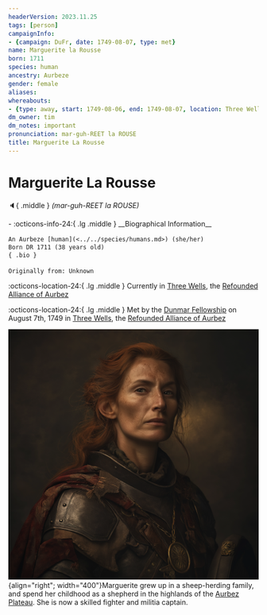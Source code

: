 ```yaml
---
headerVersion: 2023.11.25
tags: [person]
campaignInfo:
- {campaign: DuFr, date: 1749-08-07, type: met}
name: Marguerite la Rousse
born: 1711
species: human
ancestry: Aurbeze
gender: female
aliases:
whereabouts:
- {type: away, start: 1749-08-06, end: 1749-08-07, location: Three Wells}
dm_owner: tim
dm_notes: important
pronunciation: mar-guh-REET la ROUSE
title: Marguerite La Rousse
---
```

# Marguerite La Rousse
:speaker:{ .middle } *(mar-guh-REET la ROUSE)*  
<div class="grid cards ext-narrow-margin ext-one-column" markdown>
- :octicons-info-24:{ .lg .middle } __Biographical Information__

    An Aurbeze [human](<../../species/humans.md>) (she/her)  
    Born DR 1711 (38 years old)  
    { .bio }

    Originally from: Unknown
</div>

:octicons-location-24:{ .lg .middle } Currently in [Three Wells](<../../gazetteer/upper-istaros/refounded-alliance-of-aurbez/three-wells.md>), the [Refounded Alliance of Aurbez](<../../gazetteer/upper-istaros/refounded-alliance-of-aurbez/refounded-alliance-of-aurbez.md>)



:octicons-location-24:{ .lg .middle } Met by the [Dunmar Fellowship](<../pcs/dunmar-fellowship/dunmar-fellowship.md>) on August 7th, 1749 in [Three Wells](<../../gazetteer/upper-istaros/refounded-alliance-of-aurbez/three-wells.md>), the [Refounded Alliance of Aurbez](<../../gazetteer/upper-istaros/refounded-alliance-of-aurbez/refounded-alliance-of-aurbez.md>)  


![Marguerite La Rousse](../../assets/marguerite-la-rousse.png){align="right"; width="400"}Marguerite grew up in a sheep-herding family, and spend her childhood as a shepherd in the highlands of the [Aurbez Plateau](<../../gazetteer/upper-istaros/aurbez-plateau.md>). She is now a skilled fighter and militia captain. 


